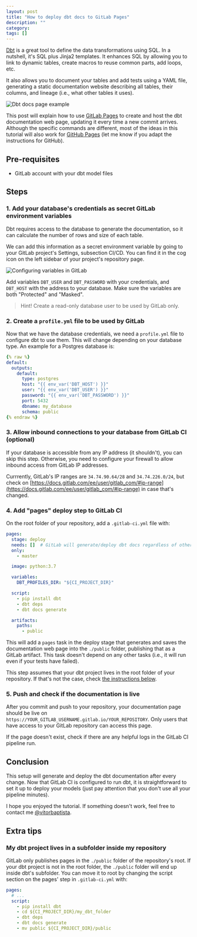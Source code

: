```yaml
---
layout: post
title: "How to deploy dbt docs to GitLab Pages"
description: ""
category:
tags: []
---
```


[Dbt][dbt] is a great tool to define the data transformations using SQL. In a nutshell, it's SQL plus Jinja2 templates. It enhances SQL by allowing you to link to dynamic tables, create macros to reuse common parts, add loops, etc.

It also allows you to document your tables and add tests using a YAML file, generating a static documentation website describing all tables, their columns, and lineage (i.e., what other tables it uses).

![Dbt docs page example](assets/images/dbt-docs-screenshot.png)

This post will explain how to use [GitLab Pages][gitlab-pages] to create and host the dbt documentation web page, updating it every time a new commit arrives. Although the specific commands are different, most of the ideas in this tutorial will also work for [GitHub Pages][github-pages] (let me know if you adapt the instructions for GitHub).

## Pre-requisites

* GitLab account with your dbt model files

## Steps

### 1. Add your database's credentials as secret GitLab environment variables

Dbt requires access to the database to generate the documentation, so it can calculate the number of rows and size of each table.

We can add this information as a secret environment variable by going to your GitLab project's Settings, subsection CI/CD. You can find it in the cog icon on the left sidebar of your project's repository page.

![Configuring variables in GitLab](assets/images/dbt-gitlab-variables.png)

Add variables `DBT_USER` and `DBT_PASSWORD` with your credentials, and `DBT_HOST` with the address to your database. Make sure the variables are both "Protected" and "Masked".

> Hint! Create a read-only database user to be used by GitLab only.

### 2. Create a `profile.yml` file to be used by GitLab

Now that we have the database credentials, we need a `profile.yml` file to configure dbt to use them. This will change depending on your database type. An example for a Postgres database is:

```yaml
{% raw %}
default:
  outputs:
    default:
      type: postgres
      host: "{{ env_var('DBT_HOST') }}"
      user: "{{ env_var('DBT_USER') }}"
      password: "{{ env_var('DBT_PASSWORD') }}"
      port: 5432
      dbname: my_database
      schema: public
{% endraw %}
```

### 3. Allow inbound connections to your database from GitLab CI (optional)

If your database is accessible from any IP address (it shouldn't), you can skip this step. Otherwise, you need to configure your firewall to allow inbound access from GitLab IP addresses.

Currrently, GitLab's IP ranges are `34.74.90.64/28` and `34.74.226.0/24`, but check on [https://docs.gitlab.com/ee/user/gitlab_com/#ip-range](https://docs.gitlab.com/ee/user/gitlab_com/#ip-range) in case that's changed.

### 4. Add "pages" deploy step to GitLab CI

On the root folder of your repository, add a `.gitlab-ci.yml` file with:

```yaml
pages:
  stage: deploy
  needs: []  # GitLab will generate/deploy dbt docs regardless of other steps in the pipeline.
  only:
    - master

  image: python:3.7

  variables:
    DBT_PROFILES_DIR: "${CI_PROJECT_DIR}"

  script:
    - pip install dbt
    - dbt deps
    - dbt docs generate

  artifacts:
    paths:
      - public
```

This will add a `pages` task in the deploy stage that generates and saves the documentation web page into the `./public` folder, publishing that as a GitLab artifact. This task doesn't depend on any other tasks (i.e., it will run even if your tests have failed).

This step assumes that your dbt project lives in the root folder of your
repository. If that's not the case, check [the instructions below](#dbt-in-subfolder).

### 5. Push and check if the documentation is live

After you commit and push to your repository, your documentation page should be live on `https://YOUR_GITLAB_USERNAME.gitlab.io/YOUR_REPOSITORY`. Only users that have access to your GitLab repository can access this page.

If the page doesn't exist, check if there are any helpful logs in the GitLab CI
pipeline run.

## Conclusion

This setup will generate and deploy the dbt documentation after every change. Now that GitLab CI is configured to run dbt, it is straightforward to set it up to deploy your models (just pay attention that you don't use all your pipeline minutes).

I hope you enjoyed the tutorial. If something doesn't work, feel free to contact me [@vitorbaptista][vitorbaptista-twitter].

## Extra tips

### <a name="dbt-in-subfolder"></a>My dbt project lives in a subfolder inside my repository

GitLab only publishes pages in the `./public` folder of the repository's root. If your dbt project is not in the root folder, the `./public` folder will end up inside dbt's subfolder. You can move it to root by changing the script section on the pages' step in `.gitlab-ci.yml` with:

```yaml
pages:
  # ...
  script:
    - pip install dbt
    - cd ${CI_PROJECT_DIR}/my_dbt_folder
    - dbt deps
    - dbt docs generate
    - mv public ${CI_PROJECT_DIR}/public
```

[dbt]: https://www.getdbt.com
[gitlab-pages]: https://docs.gitlab.com/ee/user/project/pages/
[github-pages]: https://pages.github.com/
[vitorbaptista-twitter]: https://twitter.com/vitorbaptista
